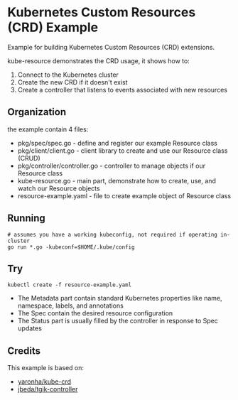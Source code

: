 # Kubernetes Custom Resources (CRD) Example

Example for building Kubernetes Custom Resources (CRD) extensions.

kube-resource demonstrates the CRD usage, it shows how to:

1. Connect to the Kubernetes cluster
2. Create the new CRD if it doesn't exist  
3. Create a controller that listens to events associated with new resources

## Organization

the example contain 4 files:

* pkg/spec/spec.go - define and register our example Resource class
* pkg/client/client.go - client library to create and use our Resource class (CRUD)
* pkg/controller/controller.go - controller to manage objects if our Resource class
* kube-resource.go - main part, demonstrate how to create, use, and watch our Resource objects
* resource-example.yaml - file to create example object of Resource class

## Running

```
# assumes you have a working kubeconfig, not required if operating in-cluster
go run *.go -kubeconf=$HOME/.kube/config
```


## Try

```
kubectl create -f resource-example.yaml
```

* The Metadata part contain standard Kubernetes properties like name, namespace, labels, and annotations
* The Spec contain the desired resource configuration
* The Status part is usually filled by the controller in response to Spec updates

## Credits

This example is based on:

* [yaronha/kube-crd](https://github.com/yaronha/kube-crd)
* [jbeda/tgik-controller](https://github.com/jbeda/tgik-controller)
